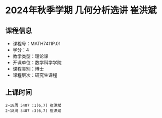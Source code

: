 # 2024年秋季学期 几何分析选讲 崔洪斌






## 课程信息

- 课程号：MATH7411P.01
- 学分：4
- 教学类型：理论课
- 开课单位：数学科学学院
- 课程类别：博士
- 课程层次：研究生课程

## 上课时间

```
2~18周 5407 :1(6,7) 崔洪斌
2~18周 5407 :3(6,7) 崔洪斌
```

